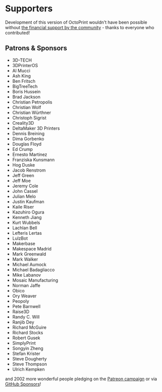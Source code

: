 # Supporters

Development of this version of OctoPrint wouldn't have been possible without
[the financial support by the community](https://support.octoprint.org) -
thanks to everyone who contributed!

## Patrons & Sponsors

  * 3D-TECH
  * 3DPrinterOS
  * Al Mucci
  * Ash King
  * Ben Fritsch
  * BigTreeTech
  * Boris Hussein
  * Brad Jackson
  * Christian Petropolis
  * Christian Wolf
  * Christian Würthner
  * Christoph Sigrist
  * Creality3D
  * DeltaMaker 3D Printers
  * Dennis Breining
  * Dima Gorbenko
  * Douglas Floyd
  * Ed Crump
  * Ernesto Martinez
  * Franziska Kunsmann
  * Hog Duske
  * Jacob Renstrom
  * Jeff Green
  * Jeff Moe
  * Jeremy Cole
  * John Cassel
  * Julian Melo
  * Justin Kaufman
  * Kaile Riser
  * Kazuhiro Ogura
  * Kenneth Jiang
  * Kurt Wubbels
  * Lachlan Bell
  * Lefteris Lertas
  * LulzBot
  * Makerbase
  * Makespace Madrid
  * Mark Greenwald
  * Mark Walker
  * Michael Aumock
  * Michael Badagliacco
  * Mike Labanov
  * Mosaic Manufacturing
  * Norman Jaffe
  * Obico
  * Ory Weaver
  * Peopoly
  * Pete Barnwell
  * Raise3D
  * Randy C. Will
  * Ranjib Dey
  * Richard McGuire
  * Richard Stocks
  * Robert Gusek
  * SimplyPrint
  * Songyin Zheng
  * Stefan Krister
  * Steve Dougherty
  * Steve Thompson
  * Ulrich Kempken

and 2002 more wonderful people pledging on the [Patreon campaign](https://patreon.com/foosel) or via [GitHub Sponsors](https://github.com/users/foosel/sponsorship)!
